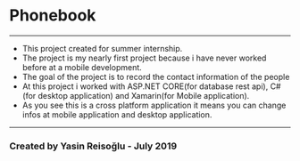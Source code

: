 # Phonebook
---

- This project created for summer internship.
- The project is my nearly first project because i have never worked before at a mobile development.
- The goal of the project is to record the contact information of the people
- At this project i worked with ASP.NET CORE(for database rest api), C#(for desktop application) and Xamarin(for Mobile application).
- As you see this is a cross platform application it means you can change infos at mobile application and desktop application.

---

### Created by Yasin Reisoğlu - July 2019
